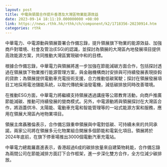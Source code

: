 ```yaml
---
layout: post
title: 中電與領展合作提升香港及大灣區物業能源效益
date: 2023-09-14 18:11:19.000000000 +08:00
link: https://news.rthk.hk/rthk/ch/component/k2/1718356-20230914.htm
categories: rthk
---
```


中華電力、中電源動與領展簽署合作備忘錄，提升領展旗下物業的能源效益、加強商戶對環境、社會及管治(ESG)的認識，並探討為領展的大灣區內地發展項目提供高效能源方案，共同推動大灣區實現碳中和的目標。

根據合作備忘錄，中華電力與領展將進一步加強在節能減碳方面合作，包括探討透過在領展旗下物業推行能源管理方案，與金融機構商討安排與可持續發展表現掛鈎的貸款；為領展提供電動車充電技術支援，合力推動低碳駕駛；探討在領展發展項目工地採用電池儲能系統，以取代傳統柴油發電機，減低碳排放同時改善環境。

在推動ESG方面，中華電力將繼續支持領展透過講座等公眾教育活動，向商戶推廣節能減碳、推動可持續發展的營商模式。另外，中電源動將與領展探討在大灣區合作，將涵蓋供冷、太陽能、電動車充電和智能管理等的一站式能源方案和服務，應用在領展大灣區內地物業項目。

領展主席聶雅倫表示，合作備忘錄重申領展與中電對低碳、可持續未來的共同承諾，兩家公司將在領展多元化物業組合開展多個節能和電氣化項目。領展將於2024年底前，在旗下停車場推出3000個電動汽車充電站。

中華電力總裁羅嘉進表示，香港超過6成的碳排放量來自建築物耗能，合作備忘錄為兩間公司在節能減排方面訂下合作框架，進一步深化雙方合作，全方位減少碳排放。
